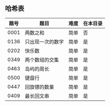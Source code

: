 ## 哈希表
|题号|题目|难度|在本目录|
|----|----|----|----|
|0001|两数之和|简单|否|
|0136|只出现一次的数字|简单|是|
|0202|快乐数|简单|是|
|0349|两个数组的交集|简单|是|
|0463|岛屿的周长|简单|是|
|0500|键盘行|简单|是|
|0447|回旋镖的数量|简单|是|
|0409|最长回文串|简单|是|